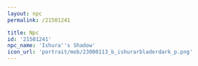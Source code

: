 ```yaml
---
layout: npc
permalink: /21501241

title: Npc
id: '21501241'
npc_name: 'Ishura''s Shadow'
icon_url: 'portrait/mob/23000113_b_ishurarbladerdark_p.png'
---
```

